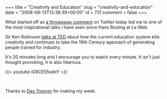 +++
title = "Creativity and Education"
slug = "creativity-and-education"
date = "2008-09-13T13:38:39+00:00"
id = 731
comment = false
+++

What started off as [a throwaway comment](http://twitter.com/conoro/statuses/920049669) on Twitter today led me to one of the most inspirational talks I have seen since Hans Rosling at Le Web.

Sir Ken Robinson [talks at TED](http://www.ted.com/index.php/talks/ken_robinson_says_schools_kill_creativity.html) about how the current education system kills creativity and continues to take the 19th Century approach of generating people trained for industry.

It's 20 minutes long and I encourage you to watch every minute. It isn't just thought provoking, it is also hilarious.

{{< youtube iG9CE55wbtY >}}

<br />

Thanks to [Des Traynor](http://twitter.com/destraynor/statuses/920051814) for making my week.
